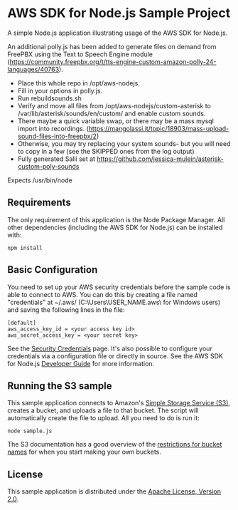 # AWS SDK for Node.js Sample Project

A simple Node.js application illustrating usage of the AWS SDK for Node.js.

An additional polly.js has been added to generate files on demand from FreePBX using the Text to Speech Engine module (https://community.freepbx.org/t/tts-engine-custom-amazon-polly-24-languages/40763).

* Place this whole repo in /opt/aws-nodejs.
* Fill in your options in polly.js.
* Run rebuildsounds.sh
* Verify and move all files from /opt/aws-nodejs/custom-asterisk to /var/lib/asterisk/sounds/en/custom/ and enable custom sounds.
* There maybe a quick variable swap, or there may be a mass mysql import into recordings. (https://mangolassi.it/topic/18903/mass-upload-sound-files-into-freepbx/2)
* Otherwise, you may try replacing your system sounds- but you will need to copy in a few (see the SKIPPED ones from the log output)
* Fully generated Salli set at https://github.com/jessica-mulein/asterisk-custom-poly-sounds

Expects /usr/bin/node

## Requirements

The only requirement of this application is the Node Package Manager. All other
dependencies (including the AWS SDK for Node.js) can be installed with:

    npm install

## Basic Configuration

You need to set up your AWS security credentials before the sample code is able
to connect to AWS. You can do this by creating a file named "credentials" at ~/.aws/ 
(C:\Users\USER_NAME\.aws\ for Windows users) and saving the following lines in the file:

    [default]
    aws_access_key_id = <your access key id>
    aws_secret_access_key = <your secret key>

See the [Security Credentials](http://aws.amazon.com/security-credentials) page.
It's also possible to configure your credentials via a configuration file or
directly in source. See the AWS SDK for Node.js [Developer Guide](http://docs.aws.amazon.com/AWSJavaScriptSDK/guide/node-configuring.html)
for more information.

## Running the S3 sample

This sample application connects to Amazon's [Simple Storage Service (S3)](http://aws.amazon.com/s3),
creates a bucket, and uploads a file to that bucket. The script will automatically
create the file to upload. All you need to do is run it:

    node sample.js

The S3 documentation has a good overview of the [restrictions for bucket names](http://docs.aws.amazon.com/AmazonS3/latest/dev/BucketRestrictions.html)
for when you start making your own buckets.

## License

This sample application is distributed under the
[Apache License, Version 2.0](http://www.apache.org/licenses/LICENSE-2.0).


